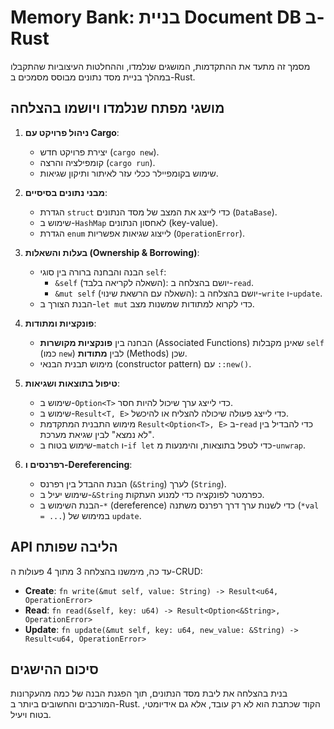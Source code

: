 # Memory Bank: בניית Document DB ב-Rust

מסמך זה מתעד את ההתקדמות, המושגים שנלמדו, וההחלטות העיצוביות שהתקבלו במהלך בניית מסד נתונים מבוסס מסמכים ב-Rust.

## מושגי מפתח שנלמדו ויושמו בהצלחה

1.  **ניהול פרויקט עם Cargo**:
    *   יצירת פרויקט חדש (`cargo new`).
    *   קומפילציה והרצה (`cargo run`).
    *   שימוש בקומפיילר ככלי עזר לאיתור ותיקון שגיאות.

2.  **מבני נתונים בסיסיים**:
    *   הגדרת `struct` כדי לייצג את המצב של מסד הנתונים (`DataBase`).
    *   שימוש ב-`HashMap` לאחסון הנתונים (key-value).
    *   הגדרת `enum` לייצוג שגיאות אפשריות (`OperationError`).

3.  **בעלות והשאלות (Ownership & Borrowing)**:
    *   הבנה והבחנה ברורה בין סוגי `self`:
        *   `&self` (השאלה לקריאה בלבד): יושם בהצלחה ב-`read`.
        *   `&mut self` (השאלה עם הרשאת שינוי): יושם בהצלחה ב-`write` ו-`update`.
    *   הבנת הצורך ב-`let mut` כדי לקרוא למתודות שמשנות מצב.

4.  **פונקציות ומתודות**:
    *   הבחנה בין **פונקציות מקושרות** (Associated Functions) שאינן מקבלות `self` (כמו `new`) לבין **מתודות** (Methods) שכן.
    *   מימוש תבנית הבנאי (constructor pattern) עם `::new()`.

5.  **טיפול בתוצאות ושגיאות**:
    *   שימוש ב-`Option<T>` כדי לייצג ערך שיכול להיות חסר.
    *   שימוש ב-`Result<T, E>` כדי לייצג פעולה שיכולה להצליח או להיכשל.
    *   מימוש התבנית המתקדמת `Result<Option<T>, E>` ב-`read` כדי להבדיל בין "לא נמצא" לבין שגיאת מערכת.
    *   שימוש בטוח ב-`match` ו-`if let` כדי לטפל בתוצאות, והימנעות מ-`unwrap`.

6.  **רפרנסים ו-Dereferencing**:
    *   הבנת ההבדל בין רפרנס (`&String`) לערך (`String`).
    *   שימוש יעיל ב-`&String` כפרמטר לפונקציה כדי למנוע העתקות.
    *   הבנת השימוש ב-`*` (dereference) כדי לשנות ערך דרך רפרנס משתנה (`*val = ...`) במימוש של `update`.

## API הליבה שפותח

עד כה, מימשנו בהצלחה 3 מתוך 4 פעולות ה-CRUD:

*   **Create**: `fn write(&mut self, value: String) -> Result<u64, OperationError>`
*   **Read**: `fn read(&self, key: u64) -> Result<Option<&String>, OperationError>`
*   **Update**: `fn update(&mut self, key: u64, new_value: &String) -> Result<u64, OperationError>`

## סיכום ההישגים

בנית בהצלחה את ליבת מסד הנתונים, תוך הפגנת הבנה של כמה מהעקרונות המורכבים והחשובים ביותר ב-Rust. הקוד שכתבת הוא לא רק עובד, אלא גם אידיומטי, בטוח ויעיל.
